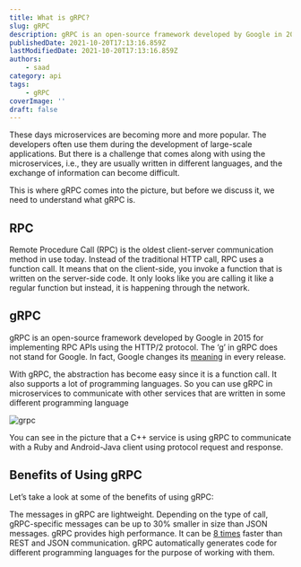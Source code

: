 ```yaml
---
title: What is gRPC?
slug: gRPC
description: gRPC is an open-source framework developed by Google in 2015 for implementing RPC APIs using the HTTP/2 protocol.
publishedDate: 2021-10-20T17:13:16.859Z
lastModifiedDate: 2021-10-20T17:13:16.859Z
authors:
    - saad
category: api
tags:
    - gRPC
coverImage: ''
draft: false
---
```


<Lead>
These days microservices are becoming more and more popular. The developers often use them during the development of large-scale applications. But there is a challenge that comes along with using the microservices, i.e., they are usually written in different languages, and the exchange of information can become difficult.
</Lead>

This is where gRPC comes into the picture, but before we discuss it, we need to understand what gRPC is.

## RPC

Remote Procedure Call (RPC) is the oldest client-server communication method in use today. Instead of the traditional HTTP call, RPC uses a function call. It means that on the client-side, you invoke a function that is written on the server-side code. It only looks like you are calling it like a regular function but instead, it is happening through the network.

## gRPC

gRPC is an open-source framework developed by Google in 2015 for implementing RPC APIs using the HTTP/2 protocol. The ‘g’ in gRPC does not stand for Google. In fact, Google changes its [meaning](https://github.com/grpc/grpc/blob/master/doc/g_stands_for.md) in every release.

With gRPC, the abstraction has become easy since it is a function call. It also supports a lot of programming languages. So you can use gRPC in microservices to communicate with other services that are written in some different programming language

![grpc](https://raw.githubusercontent.com/RapidAPI/DevRel-Stack-Data/4b35dafeacc6f9bb87915fea98c24aeef85094f0/guides/posts/saad/gRPC/images/gRPC.jpg)

You can see in the picture that a C++ service is using gRPC to communicate with a Ruby and Android-Java client using protocol request and response.

## Benefits of Using gRPC

Let’s take a look at some of the benefits of using gRPC:

The messages in gRPC are lightweight. Depending on the type of call, gRPC-specific messages can be up to 30% smaller in size than JSON messages.
gRPC provides high performance. It can be [8 times](https://docs.microsoft.com/en-us/dotnet/architecture/cloud-native/grpc) faster than REST and JSON communication.
gRPC automatically generates code for different programming languages for the purpose of working with them.
